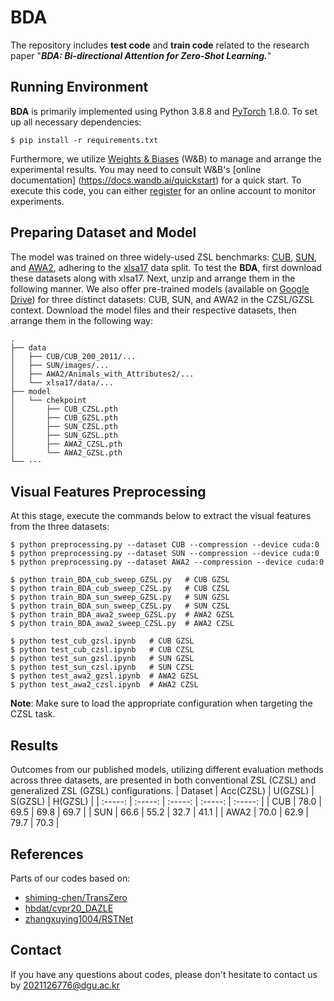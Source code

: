 # BDA
The repository includes **test code** and **train code** related to the research paper "***BDA: Bi-directional Attention for Zero-Shot Learning.***"
## Running Environment

**BDA** is primarily implemented using Python 3.8.8 and [PyTorch](https://pytorch.org/) 1.8.0. To set up all necessary dependencies:
```
$ pip install -r requirements.txt
```
Furthermore, we utilize [Weights & Biases](https://wandb.ai/site) (W&B) to manage and arrange the experimental results. You may need to consult W&B's [online documentation]
(https://docs.wandb.ai/quickstart) for a quick start. To execute this code, you can either [register](https://app.wandb.ai/login?signup=true) for an online account to monitor experiments.

## Preparing Dataset and Model
The model was trained on three widely-used ZSL benchmarks: [CUB](http://www.vision.caltech.edu/visipedia/CUB-200-2011.html), [SUN](http://cs.brown.edu/~gmpatter/sunattributes.html), and [AWA2](http://cvml.ist.ac.at/AwA2/), adhering to the [xlsa17](http://datasets.d2.mpi-inf.mpg.de/xian/xlsa17.zip) data split. To test the **BDA**, first download these datasets along with xlsa17. Next, unzip and arrange them in the following manner.
We also offer pre-trained models (available on [Google Drive](https://drive.google.com/drive/folders/18Hr24iSPqb1oZGs6j7XT-y-VZZo3WWyI?usp=sharing)) for three distinct datasets: CUB, SUN, and AWA2 in the CZSL/GZSL context. Download the model files and their respective datasets, then arrange them in the following way:
``` 
. 
├── data 
│   ├── CUB/CUB_200_2011/... 
│   ├── SUN/images/... 
│   ├── AWA2/Animals_with_Attributes2/... 
│   └── xlsa17/data/... 
├── model 
│   └── chekpoint       
│       ├── CUB_CZSL.pth 
│       ├── CUB_GZSL.pth 
│       ├── SUN_CZSL.pth 
│       ├── SUN_GZSL.pth 
│       ├── AWA2_CZSL.pth 
│       └── AWA2_GZSL.pth 
└── ··· 
```

## Visual Features Preprocessing
At this stage, execute the commands below to extract the visual features from the three datasets:

```
$ python preprocessing.py --dataset CUB --compression --device cuda:0
$ python preprocessing.py --dataset SUN --compression --device cuda:0
$ python preprocessing.py --dataset AWA2 --compression --device cuda:0
```

```
$ python train_BDA_cub_sweep_GZSL.py   # CUB GZSL
$ python train_BDA_cub_sweep_CZSL.py   # CUB CZSL
$ python train_BDA_sun_sweep_GZSL.py   # SUN GZSL
$ python train_BDA_sun_sweep_CZSL.py   # SUN CZSL
$ python train_BDA_awa2_sweep_GZSL.py  # AWA2 GZSL
$ python train_BDA_awa2_sweep_CZSL.py  # AWA2 CZSL
```

```
$ python test_cub_gzsl.ipynb   # CUB GZSL
$ python test_cub_czsl.ipynb   # CUB CZSL
$ python test_sun_gzsl.ipynb   # SUN GZSL
$ python test_sun_czsl.ipynb   # SUN CZSL
$ python test_awa2_gzsl.ipynb  # AWA2 GZSL
$ python test_awa2_czsl.ipynb  # AWA2 CZSL
```
**Note**: 
Make sure to load the appropriate configuration when targeting the CZSL task.

## Results
Outcomes from our published models, utilizing different evaluation methods across three datasets, are presented in both conventional ZSL (CZSL) and generalized ZSL (GZSL) configurations.
| Dataset | Acc(CZSL) | U(GZSL) | S(GZSL) | H(GZSL) |
| :-----: | :-----: | :-----: | :-----: | :-----: |
| CUB | 78.0 | 69.5 | 69.8 | 69.7 |
| SUN | 66.6 | 55.2 | 32.7 | 41.1 |
| AWA2 | 70.0 | 62.9 | 79.7 | 70.3 |
## References
Parts of our codes based on:
* [shiming-chen/TransZero](https://github.com/shiming-chen/TransZero)
* [hbdat/cvpr20_DAZLE](https://github.com/hbdat/cvpr20_DAZLE)
* [zhangxuying1004/RSTNet](https://github.com/zhangxuying1004/RSTNet)
## Contact
If you have any questions about codes, please don't hesitate to contact us by 2021126776@dgu.ac.kr
